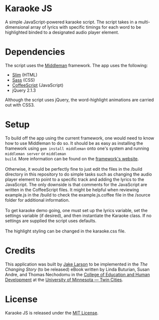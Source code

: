 # Karaoke JS
A simple JavaScript-powered karaoke script. The script takes in a multi-dimensional array of lyrics
with specific timings for each word to be highlighted binded to a designated audio player element.

# Dependencies
The script uses the <a href="https://middlemanapp.com/">Middleman</a> framework.
The app uses the following:
<ul>
  <li><a href="http://slim-lang.com/">Slim</a> (HTML)</li>
  <li><a href="http://sass-lang.com/">Sass</a> (CSS)</li>
  <li><a href="http://coffeescript.org/">CoffeeScript</a> (JavaScript)</li>
  <li>jQuery 2.1.3</li>
</ul>

Although the script uses jQuery, the word-highlight animations are carried out with CSS3.

# Setup
To build off the app using the current framework, one would need to know how to use Middleman to do so.
It should be as easy as installing the framework using <code>gem install middleman</code> onto one's system and running <code>middleman server</code> or 
<code>middleman build</code>. More information can be found on the <a href="https://middlemanapp.com/">framework's website</a>.
<br />
<br />
Otherwise, it would be perfectly fine to just edit the files in the /build directory in this repository to do simple tasks
such as changing the audio player element to point to a specific track and adding the lyrics to the JavaScript. The only downside is that comments for the JavaScript are written in the CoffeeScript files. It might be helpful when reviewing example.js in the /build to check the example.js.coffee file in the /source folder for additional information.
<br />
<br />
To get karaoke demo going, one must set up the lyrics variable, set the settings variable (if desired), and then instantiate the Karaoke class. If no settings are supplied the script uses defaults.
<br />
<br />
The highlight styling can be changed in the karaoke.css file. 

# Credits
This application was built by <a href="http://www.codereloadrepeat.com/">Jake Larson</a> to be implemented in the <em>The
Changing Story</em> (to be released) eBook written by Linda Buturian, Susan Andre, and Thomas Nechodomu in the
<a href="http://cehd.umn.edu/">College of Education and Human Development</a> at the
<a href="http://www.umn.edu/">University of Minnesota — Twin Cities</a>.

# License
Karaoke JS is released under the <a href="http://www.opensource.org/licenses/MIT">MIT License</a>.
